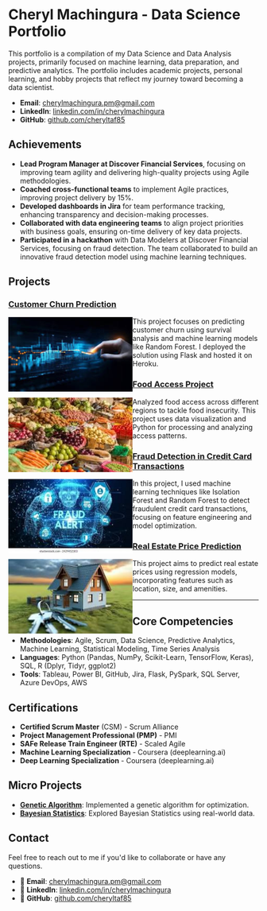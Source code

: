 # Cheryl Machingura - Data Science Portfolio
This portfolio is a compilation of my Data Science and Data Analysis projects, primarily focused on machine learning, data preparation, and predictive analytics. The portfolio includes academic projects, personal learning, and hobby projects that reflect my journey toward becoming a data scientist.

- **Email**: [cherylmachingura.pm@gmail.com](mailto:cherylmachingura.pm@gmail.com)
- **LinkedIn**: [linkedin.com/in/cherylmachingura](https://www.linkedin.com/in/cherylmachingura/)
- **GitHub**: [github.com/cheryltaf85](https://github.com/cheryltaf85)

## Achievements
- **Lead Program Manager at Discover Financial Services**, focusing on improving team agility and delivering high-quality projects using Agile methodologies.
- **Coached cross-functional teams** to implement Agile practices, improving project delivery by 15%.
- **Developed dashboards in Jira** for team performance tracking, enhancing transparency and decision-making processes.
- **Collaborated with data engineering teams** to align project priorities with business goals, ensuring on-time delivery of key data projects.
- **Participated in a hackathon** with Data Modelers at Discover Financial Services, focusing on fraud detection. The team collaborated to build an innovative fraud detection model using machine learning techniques.

## Projects

### **[Customer Churn Prediction](https://github.com/cheryltaf85/Customer-Churn-Prediction)**
<img align="left" width="250" height="150" src="https://github.com/CherylMachingura/cheryltaf85.github.io/blob/main/customerchurn.png">
This project focuses on predicting customer churn using survival analysis and machine learning models like Random Forest. I deployed the solution using Flask and hosted it on Heroku.

### **[Food Access Project](https://github.com/cheryltaf85/cheryltaf85.github.io/blob/main/FoodAccessProject.ipynb)**
<img align="left" width="250" height="150" src="https://github.com/CherylMachingura/cheryltaf85.github.io/blob/main/foodaccess.png">
Analyzed food access across different regions to tackle food insecurity. This project uses data visualization and Python for processing and analyzing access patterns.

### **[Fraud Detection in Credit Card Transactions](https://github.com/cheryltaf85/cheryltaf85.github.io/blob/main/Fraud%20Detection%20in%20Credit%20Card%20Transactions.ipynb)**
<img align="left" width="250" height="150" src="https://github.com/CherylMachingura/cheryltaf85.github.io/blob/main/frauddetection.png">
In this project, I used machine learning techniques like Isolation Forest and Random Forest to detect fraudulent credit card transactions, focusing on feature engineering and model optimization.

### **[Real Estate Price Prediction](https://github.com/cheryltaf85/cheryltaf85.github.io/tree/main/projects/real-estate-analysis)**
<img align="left" width="250" height="150" src="https://github.com/CherylMachingura/cheryltaf85.github.io/blob/main/realestate.png">
This project aims to predict real estate prices using regression models, incorporating features such as location, size, and amenities.

---




## Core Competencies

- **Methodologies**: Agile, Scrum, Data Science, Predictive Analytics, Machine Learning, Statistical Modeling, Time Series Analysis
- **Languages**: Python (Pandas, NumPy, Scikit-Learn, TensorFlow, Keras), SQL, R (Dplyr, Tidyr, ggplot2)
- **Tools**: Tableau, Power BI, GitHub, Jira, Flask, PySpark, SQL Server, Azure DevOps, AWS

## Certifications

- **Certified Scrum Master** (CSM) - Scrum Alliance
- **Project Management Professional (PMP)** - PMI
- **SAFe Release Train Engineer (RTE)** - Scaled Agile
- **Machine Learning Specialization** - Coursera (deeplearning.ai)
- **Deep Learning Specialization** - Coursera (deeplearning.ai)

## Micro Projects
- **[Genetic Algorithm](https://github.com/cheryltaf85/Statistical-Methods/blob/master/genetic-algorithm.ipynb)**: Implemented a genetic algorithm for optimization.
- **[Bayesian Statistics](https://github.com/cheryltaf85/Statistical-Methods/blob/master/Bayesian%20Statistics.ipynb)**: Explored Bayesian Statistics using real-world data.

## Contact
Feel free to reach out to me if you'd like to collaborate or have any questions.

- 📧 **Email**: [cherylmachingura.pm@gmail.com](mailto:cherylmachingura.pm@gmail.com)
- 💬 **LinkedIn**: [linkedin.com/in/cherylmachingura](https://www.linkedin.com/in/cherylmachingura/)
- 🔗 **GitHub**: [github.com/cheryltaf85](https://github.com/cheryltaf85)











